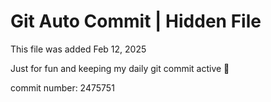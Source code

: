 # Git Auto Commit | Hidden File

This file was added Feb 12, 2025

Just for fun and keeping my daily git commit active 🤪

commit number: 2475751
